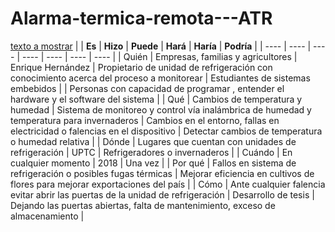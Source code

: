 # Alarma-termica-remota---ATR

[texto a mostrar](#Identificación-del-problema)
| | **Es**	| **Hizo** |	**Puede** |	**Hará** |	**Haría** |	**Podría** |
| ---- | ---- | ---- | ---- | ---- | ---- | ---- |
| Quién | Empresas, familias y agricultores | Enrique Hernández | Propietario de unidad de refrigeración con conocimiento acerca del proceso a monitorear | Estudiantes de sistemas embebidos | | Personas  con  capacidad de programar , entender el  hardware   y el software del  sistema |
| Qué | Cambios de temperatura y humedad | Sistema de monitoreo y control vía inalámbrica de humedad y temperatura para invernaderos | Cambios en el entorno, fallas en electricidad o falencias en el dispositivo | Detectar cambios de temperatura o humedad relativa |
| Dónde | Lugares que cuentan con unidades de refrigeración | UPTC | Refrigeradores o invernaderos |
| Cuándo | En cualquier momento | 2018 | Una vez |
| Por qué | Fallos en sistema de refrigeración o posibles fugas térmicas | Mejorar eficiencia en cultivos de flores para mejorar exportaciones del país |
| Cómo | Ante cualquier falencia evitar abrir las puertas de la unidad de refrigeración | Desarrollo de tesis | Dejando las puertas abiertas, falta de mantenimiento, exceso de almacenamiento |

